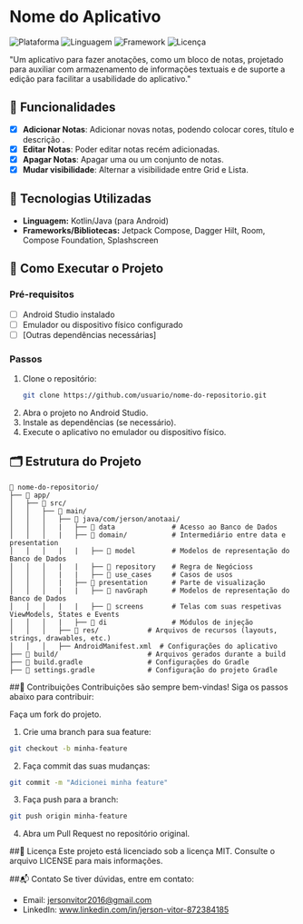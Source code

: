 # Nome do Aplicativo

![Plataforma](https://img.shields.io/badge/Plataforma-Android%20-blue)
![Linguagem](https://img.shields.io/badge/Linguagem-Kotlin%20-purple)
![Framework](https://img.shields.io/badge/Framework-Jetpack%20Compose%20-orange)
![Licença](https://img.shields.io/badge/Licença-MIT-green)

"Um aplicativo para fazer anotações, como um bloco de notas, projetado para auxiliar com armazenamento de informações textuais e de suporte a edição para facilitar a usabilidade do aplicativo."

## 📱 Funcionalidades

- [x] **Adicionar Notas**: Adicionar novas notas, podendo colocar cores, título e descrição .
- [x] **Editar Notas**: Poder editar notas recém adicionadas.
- [x] **Apagar Notas**: Apagar uma ou um conjunto de notas.
- [x] **Mudar visibilidade**: Alternar a visibilidade entre Grid e Lista.

## 🔧 Tecnologias Utilizadas

- **Linguagem:** Kotlin/Java (para Android)
- **Frameworks/Bibliotecas:** Jetpack Compose, Dagger Hilt, Room, Compose Foundation, Splashscreen

## 🚀 Como Executar o Projeto

### Pré-requisitos

- [ ] Android Studio instalado
- [ ] Emulador ou dispositivo físico configurado
- [ ] [Outras dependências necessárias]

### Passos

1. Clone o repositório:
   ```bash
   git clone https://github.com/usuario/nome-do-repositorio.git
2. Abra o projeto no Android Studio.
3. Instale as dependências (se necessário).
4. Execute o aplicativo no emulador ou dispositivo físico.

## 🗂️ Estrutura do Projeto

```plaintext
📂 nome-do-repositorio/
├── 📁 app/
│   ├── 📁 src/
│   │   ├── 📁 main/
│   │   │   ├── 📁 java/com/jerson/anotaai/
│   │   │   |   ├── 📁 data              # Acesso ao Banco de Dados
│   │   │   |   ├── 📁 domain/           # Intermediário entre data e presentation
│   │   │   |   |   ├── 📁 model         # Modelos de representação do Banco de Dados
│   │   │   |   |   ├── 📁 repository    # Regra de Negócioss
│   │   │   |   |   ├── 📁 use_cases     # Casos de usos   
│   │   │   |   ├── 📁 presentation      # Parte de visualização
│   │   │   |   |   ├── 📁 navGraph      # Modelos de representação do Banco de Dados
│   │   │   |   |   ├── 📁 screens       # Telas com suas respetivas ViewModels, States e Events
│   │   │   |   ├── 📁 di                # Módulos de injeção
│   │   │   ├── 📁 res/            # Arquivos de recursos (layouts, strings, drawables, etc.)
│   │   │   ├── AndroidManifest.xml  # Configurações do aplicativo
├── 📁 build/                      # Arquivos gerados durante a build
├── 📄 build.gradle                # Configurações do Gradle
├── 📄 settings.gradle             # Configuração do projeto Gradle
````
##🤝 Contribuições
Contribuições são sempre bem-vindas! Siga os passos abaixo para contribuir:

Faça um fork do projeto.

1. Crie uma branch para sua feature:
```bash
git checkout -b minha-feature
````
2. Faça commit das suas mudanças:
```bash
git commit -m "Adicionei minha feature"
````
3. Faça push para a branch:
```bash
git push origin minha-feature
````
4. Abra um Pull Request no repositório original.

##📝 Licença
Este projeto está licenciado sob a licença MIT. Consulte o arquivo LICENSE para mais informações.

##📬 Contato
Se tiver dúvidas, entre em contato:
- Email: jersonvitor2016@gmail.com
- LinkedIn: www.linkedin.com/in/jerson-vitor-872384185

